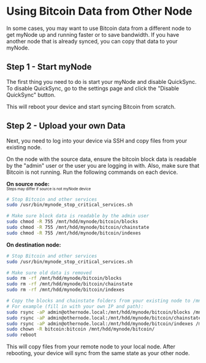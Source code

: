 # Using Bitcoin Data from Other Node
In some cases, you may want to use Bitcoin data from a different node to get myNode up and running faster or to save bandwidth. If you have another node that is already synced, you can copy that data to your myNode.

## Step 1 - Start myNode

The first thing you need to do is start your myNode and disable QuickSync. To disable QuickSync, go to the settings page and click the "Disable QuickSync" button.

This will reboot your device and start syncing Bitcoin from scratch.

## Step 2 - Upload your own Data

Next, you need to log into your device via SSH and copy files from your existing node.

On the node with the source data, ensure the bitcoin block data is readable by the "admin" user or the user you are logging in with. Also, make sure that Bitcoin is not running. Run the following commands on each device.

**On source node:**
<br/><sub><sup>Steps may differ if source is not myNode device</sup></sub>
```sh
# Stop Bitcoin and other services
sudo /usr/bin/mynode_stop_critical_services.sh

# Make sure block data is readable by the admin user
sudo chmod -R 755 /mnt/hdd/mynode/bitcoin/blocks
sudo chmod -R 755 /mnt/hdd/mynode/bitcoin/chainstate
sudo chmod -R 755 /mnt/hdd/mynode/bitcoin/indexes
```

**On destination node:**
```sh
# Stop Bitcoin and other services
sudo /usr/bin/mynode_stop_critical_services.sh

# Make sure old data is removed
sudo rm -rf /mnt/hdd/mynode/bitcoin/blocks
sudo rm -rf /mnt/hdd/mynode/bitcoin/chainstate
sudo rm -rf /mnt/hdd/mynode/bitcoin/indexes

# Copy the blocks and chainstate folders from your existing node to /mnt/hdd/mynode/bitcoin/
# For example (fill in with your own IP and path):
sudo rsync -aP admin@othernode.local:/mnt/hdd/mynode/bitcoin/blocks /mnt/hdd/mynode/bitcoin/
sudo rsync -aP admin@othernode.local:/mnt/hdd/mynode/bitcoin/chainstate /mnt/hdd/mynode/bitcoin/
sudo rsync -aP admin@othernode.local:/mnt/hdd/mynode/bitcoin/indexes /mnt/hdd/mynode/bitcoin/
sudo chown -R bitcoin:bitcoin /mnt/hdd/mynode/bitcoin/
sudo reboot
```

This will copy files from your remote node to your local node. After rebooting, your device will sync from the same state as your other node.
